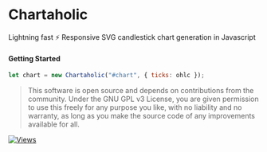 # Chartaholic
Lightning fast ⚡ Responsive SVG candlestick chart generation in Javascript

#### Getting Started
```js
let chart = new Chartaholic("#chart", { ticks: ohlc });
```

> This software is open source and depends on contributions from the community. Under the GNU GPL v3 License, you are given permission to use this freely for any purpose you like, with no liability and no warranty, as long as you make the source code of any improvements available for all.

[![Views](http://hits.dwyl.io/jaggedsoft/chartaholic.svg)](http://hits.dwyl.io/jaggedsoft/chartaholic)
